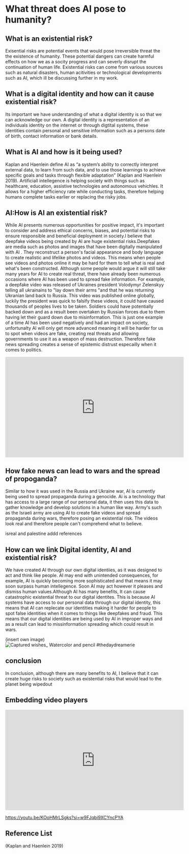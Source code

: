 # What threat does AI pose to humanity?



## What is an existential risk?
Exisential risks are potential events that would pose irreversible threat the the existence of humanity. These potential dangers can create harmful effects on how we as a socity progress and can severly disrupt the continuation of human life. Existential risks can come from various sources such as natural disasters, human acitivities or technological developments such as AI, which ill be discussing further in my work.

## What is a digital identity and how can it cause existential risk?
Its important we have understanding of what a digital identity is so that we can acknowledge our own. A digital identity is a representation of an individuals identity on the internet or through digtital systems, these identities contain personal and sensitive information such as a persons date of birth, contact information or bank details. 

## What is AI and how is it being used?
Kaplan and Haenlein define AI as “a system’s ability to correctly interpret external data, to learn from such data, and to use those learnings to achieve specific goals and tasks through flexible adaptation” (Kaplan and Haenlein 2019). Artificiall intellegence is helping society with things such as healthcare, education, assistive technologies and autonomous vehichles. It allows for a higher efficiency rate while conducting tasks, therefore helping humans complete tasks earlier or replacing the risky jobs.


## AI:How is AI an existential risk?
While AI presents numerous opportunities for positive impact, it's important to consider and address ethical concerns, biases, and potential risks to ensure responsible and beneficial deployment in society.I believe that deepfake videos being created by AI are huge existential risks.Deepfakes are media such as photos and images that have been digitally manipulated with AI . They reconstruct a person's facial appearance and body language to create realistic and lifelike photos and videos. This means when people see videos and photos online it may be hard for them to tell what is real and what's been constructed. Although some people would argue it will still take many years for AI to create real threat, there have already been numerous occasions where AI has been used to spread fake information. For example, a deepfake video was released of Ukraines president Volodymyr Zelenskyy telling all ukrainains to "lay down their arms "and that he was returning Ukranian land back to Russia. This video was published online globally, luckily the president was quick to falsify these videos, it could have caused thousands of peoples lives to be taken. Soldiers could have potentially backed down and as a result been overtaken by Russian forces due to them having let their guard down due to misinformation. This is just one example of a time AI has been used negatively and had an impact on society, unfortunalty AI will only get more advanced meaning it will be harder for us to spot when videos are fake, creating real threats and allowing governments to use it as a weapon of mass destruction. Therefore fake news spreading creates a sense of epistemic distrust especailly when it comes to politics.


<iframe width="560" height="315" src="https://www.youtube.com/embed/rlP9NnLx-Bs?si=PDbuFEKjJ-odi4Pj" title="YouTube video player" frameborder="0" allow="accelerometer; autoplay; clipboard-write; encrypted-media; gyroscope; picture-in-picture; web-share" allowfullscreen></iframe>


## How fake news can lead to wars and the spread of propoganda? 
Similar to how it was used in the Russia and  Ukraine war, AI is currently being used to spread propaganda during a genocide.
Ai is a technology that has access to a large range of our personal data, it then uses this data to gather knowledge and develop solutions in a human like way. Army's such as the Israeli army are using AI to create fake videos and spread propaganda during wars, therefore posing an existential risk. The videos look real and therefore people can't comprehend what to believe.  
 

isreal and palestine addd references

 
## How can we link Digital identity, AI and existential risk?
 We have created AI through our own digital identiies, as it was designed to act and think like people. AI may end with unintended consequences, for example, AI is quickly becoming more sophisticated and that means it may soon surpass human intellegence. Soon AI may act however it pleases and dismiss human values.Although AI has many benefits, It can cause catastrophic existential threat to our digital identites. This is because AI systems have access to our personal data through our digital identity, this means that AI can replecate our identities making it harder for people to spot false identities when it comes to things like deepfakes and fraud. This means that our digital identities are being used by AI in improper ways and as a result can lead to missinformation spreading which could result in wars.
 



(insert own image)
![Captured wishes_  Watercolor and pencil #thedaydreamerie](https://github.com/khofstadter/CS220AU-DP/assets/149805618/a06400e6-d7cd-4602-adf0-b0bd1f2925ff) 




## conclusion
In conclusion, although there are many benefits to AI, I believe that it can create huge risks to society such as existential risks that would lead to the planet being wipedout


## Embedding video players

<iframe width="560" height="315" src="https://www.youtube.com/embed/lfPJ7Tz4JGs" title="YouTube video player" frameborder="0" allow="accelerometer; autoplay; clipboard-write; encrypted-media; gyroscope; picture-in-picture" allowfullscreen></iframe>

<https://youtu.be/KOoHMrLSgks?si=w9FJqbi9XCYncPYA>

## Reference List
(Kaplan and Haenlein 2019)



